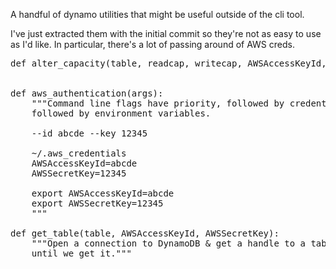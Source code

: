 A handful of dynamo utilities that might be useful outside of the cli tool.

I've just extracted them with the initial commit so they're not as easy to use as I'd like.
In particular, there's a lot of passing around of AWS creds.


<pre>
def alter_capacity(table, readcap, writecap, AWSAccessKeyId, AWSSecretKey):


def aws_authentication(args):
    """Command line flags have priority, followed by credentials in a file,
    followed by environment variables.

    --id abcde --key 12345

    ~/.aws_credentials
    AWSAccessKeyId=abcde
    AWSSecretKey=12345

    export AWSAccessKeyId=abcde
    export AWSSecretKey=12345
    """

def get_table(table, AWSAccessKeyId, AWSSecretKey):
    """Open a connection to DynamoDB & get a handle to a table; keep trying
    until we get it."""
</pre>
